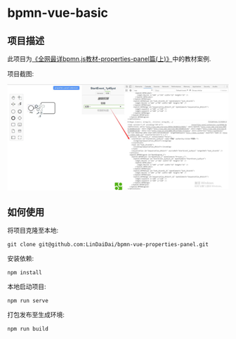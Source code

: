 # bpmn-vue-basic

## 项目描述

此项目为[《全网最详bpmn.js教材-properties-panel篇(上)》](https://juejin.im/post/5e1adffbe51d45023129aef5)中的教材案例.

项目截图:

![screencCapture](./public/image/screencCapture.png)



## 如何使用

将项目克隆至本地:

```
git clone git@github.com:LinDaiDai/bpmn-vue-properties-panel.git
```

安装依赖:

```
npm install
```

本地启动项目:

```
npm run serve
```

打包发布至生成环境:

```
npm run build
```

